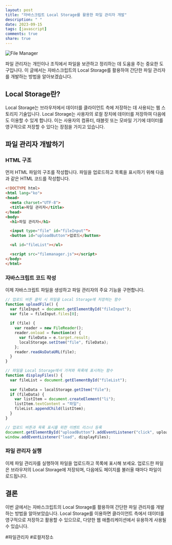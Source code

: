 ```yaml
---
layout: post
title: "자바스크립트 Local Storage를 활용한 파일 관리자 개발"
description: " "
date: 2023-09-15
tags: [javascript]
comments: true
share: true
---
```


![File Manager](filemanager.png)

파일 관리자는 개인이나 조직에서 파일을 보관하고 정리하는 데 도움을 주는 중요한 도구입니다. 이 글에서는 자바스크립트의 Local Storage를 활용하여 간단한 파일 관리자를 개발하는 방법을 알아보겠습니다.

## Local Storage란?

Local Storage는 브라우저에서 데이터를 클라이언트 측에 저장하는 데 사용되는 웹 스토리지 기술입니다. Local Storage는 사용자의 로컬 장치에 데이터를 저장하여 다음에도 이용할 수 있게 합니다. 이는 사용자의 컴퓨터, 태블릿 또는 모바일 기기에 데이터를 영구적으로 저장할 수 있다는 장점을 가지고 있습니다.

## 파일 관리자 개발하기

### HTML 구조

먼저 HTML 파일의 구조를 작성합니다. 파일을 업로드하고 목록을 표시하기 위해 다음과 같은 HTML 코드를 작성합니다.

```html
<!DOCTYPE html>
<html lang="ko">
<head>
  <meta charset="UTF-8">
  <title>파일 관리자</title>
</head>
<body>
  <h1>파일 관리자</h1>

  <input type="file" id="fileInput"">
  <button id="uploadButton">업로드</button>

  <ul id="fileList"></ul>

  <script src="filemanager.js"></script>
</body>
</html>
```

### 자바스크립트 코드 작성

이제 자바스크립트 파일을 생성하고 파일 관리자의 주요 기능을 구현합니다.

```javascript
// 업로드 버튼 클릭 시 파일을 Local Storage에 저장하는 함수
function uploadFile() {
  var fileInput = document.getElementById("fileInput");
  var file = fileInput.files[0];
  
  if (file) {
    var reader = new FileReader();
    reader.onload = function(e) {
      var fileData = e.target.result;
      localStorage.setItem("file", fileData);
    };
    reader.readAsDataURL(file);
  }
}

// 파일을 Local Storage에서 가져와 목록에 표시하는 함수
function displayFiles() {
  var fileList = document.getElementById("fileList");
  
  var fileData = localStorage.getItem("file");
  if (fileData) {
    var listItem = document.createElement("li");
    listItem.textContent = "파일";
    fileList.appendChild(listItem);
  }
}

// 업로드 버튼과 목록 표시를 위한 이벤트 리스너 등록
document.getElementById("uploadButton").addEventListener("click", uploadFile);
window.addEventListener("load", displayFiles);
```

### 파일 관리자 실행

이제 파일 관리자를 실행하여 파일을 업로드하고 목록에 표시해 보세요. 업로드한 파일은 브라우저의 Local Storage에 저장되며, 다음에도 페이지를 불러올 때마다 파일이 로드됩니다.

## 결론

이번 글에서는 자바스크립트의 Local Storage를 활용하여 간단한 파일 관리자를 개발하는 방법을 알아보았습니다. Local Storage를 이용하면 클라이언트 측에서 데이터를 영구적으로 저장하고 활용할 수 있으므로, 다양한 웹 애플리케이션에서 유용하게 사용될 수 있습니다.

#파일관리자 #로컬저장소